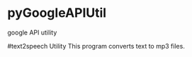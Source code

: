 # pyGoogleAPIUtil
google API utility

#text2speech Utility
This program converts text to mp3 files.
